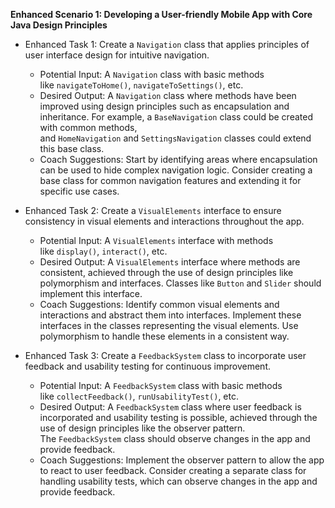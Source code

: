 **Enhanced Scenario 1: Developing a User-friendly Mobile App with Core Java Design Principles**

- Enhanced Task 1: Create a `Navigation` class that applies principles of user interface design for intuitive navigation.
    
    - Potential Input: A `Navigation` class with basic methods like `navigateToHome()`, `navigateToSettings()`, etc.
    - Desired Output: A `Navigation` class where methods have been improved using design principles such as encapsulation and inheritance. For example, a `BaseNavigation` class could be created with common methods, and `HomeNavigation` and `SettingsNavigation` classes could extend this base class.
    - Coach Suggestions: Start by identifying areas where encapsulation can be used to hide complex navigation logic. Consider creating a base class for common navigation features and extending it for specific use cases.
- Enhanced Task 2: Create a `VisualElements` interface to ensure consistency in visual elements and interactions throughout the app.
    
    - Potential Input: A `VisualElements` interface with methods like `display()`, `interact()`, etc.
    - Desired Output: A `VisualElements` interface where methods are consistent, achieved through the use of design principles like polymorphism and interfaces. Classes like `Button` and `Slider` should implement this interface.
    - Coach Suggestions: Identify common visual elements and interactions and abstract them into interfaces. Implement these interfaces in the classes representing the visual elements. Use polymorphism to handle these elements in a consistent way.
- Enhanced Task 3: Create a `FeedbackSystem` class to incorporate user feedback and usability testing for continuous improvement.
    
    - Potential Input: A `FeedbackSystem` class with basic methods like `collectFeedback()`, `runUsabilityTest()`, etc.
    - Desired Output: A `FeedbackSystem` class where user feedback is incorporated and usability testing is possible, achieved through the use of design principles like the observer pattern. The `FeedbackSystem` class should observe changes in the app and provide feedback.
    - Coach Suggestions: Implement the observer pattern to allow the app to react to user feedback. Consider creating a separate class for handling usability tests, which can observe changes in the app and provide feedback.